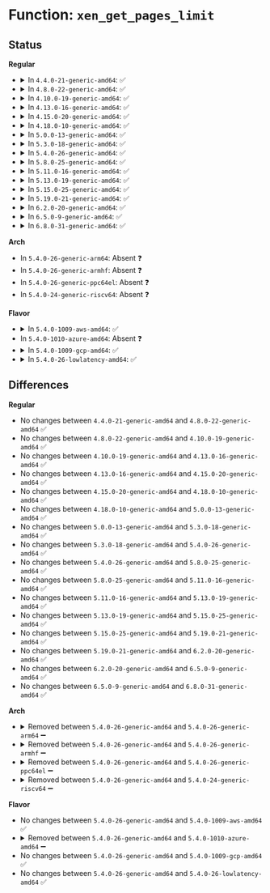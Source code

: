 # Function: <code>xen_get_pages_limit</code>

## Status
<b>Regular</b>
<ul>
<li>
<details>
<summary>In <code>4.4.0-21-generic-amd64</code>: ✅</summary>

```c
long unsigned int xen_get_pages_limit()
```

```json
{
  "name": "xen_get_pages_limit",
  "collision_type": "Unique Static",
  "inline_type": "No",
  "funcs": [
    {
      "addr": 18446744071594970937,
      "name": "xen_get_pages_limit",
      "external": false,
      "loc": "arch/x86/xen/setup.c:533",
      "file": "arch/x86/xen/setup.c",
      "inline": "seen, unknown",
      "caller_inline": [],
      "caller_func": [
        "arch/x86/xen/setup.c:xen_memory_setup",
        "arch/x86/xen/setup.c:xen_memory_setup"
      ]
    }
  ],
  "symbols": [
    {
      "addr": 18446744071594970937,
      "name": "xen_get_pages_limit",
      "section": ".init.text",
      "bind": "STB_LOCAL",
      "size": 69
    }
  ]
}
```
</details>
</li>
<li>
<details>
<summary>In <code>4.8.0-22-generic-amd64</code>: ✅</summary>

```c
long unsigned int xen_get_pages_limit()
```

```json
{
  "name": "xen_get_pages_limit",
  "collision_type": "Unique Static",
  "inline_type": "No",
  "funcs": [
    {
      "addr": 18446744071595134092,
      "name": "xen_get_pages_limit",
      "external": false,
      "loc": "arch/x86/xen/setup.c:547",
      "file": "arch/x86/xen/setup.c",
      "inline": "seen, unknown",
      "caller_inline": [],
      "caller_func": [
        "arch/x86/xen/setup.c:xen_memory_setup",
        "arch/x86/xen/setup.c:xen_memory_setup"
      ]
    }
  ],
  "symbols": [
    {
      "addr": 18446744071595134092,
      "name": "xen_get_pages_limit",
      "section": ".init.text",
      "bind": "STB_LOCAL",
      "size": 69
    }
  ]
}
```
</details>
</li>
<li>
<details>
<summary>In <code>4.10.0-19-generic-amd64</code>: ✅</summary>

```c
long unsigned int xen_get_pages_limit()
```

```json
{
  "name": "xen_get_pages_limit",
  "collision_type": "Unique Static",
  "inline_type": "No",
  "funcs": [
    {
      "addr": 18446744071595376768,
      "name": "xen_get_pages_limit",
      "external": false,
      "loc": "arch/x86/xen/setup.c:547",
      "file": "arch/x86/xen/setup.c",
      "inline": "seen, unknown",
      "caller_inline": [],
      "caller_func": [
        "arch/x86/xen/setup.c:xen_memory_setup",
        "arch/x86/xen/setup.c:xen_memory_setup"
      ]
    }
  ],
  "symbols": [
    {
      "addr": 18446744071595376768,
      "name": "xen_get_pages_limit",
      "section": ".init.text",
      "bind": "STB_LOCAL",
      "size": 69
    }
  ]
}
```
</details>
</li>
<li>
<details>
<summary>In <code>4.13.0-16-generic-amd64</code>: ✅</summary>

```c
long unsigned int xen_get_pages_limit()
```

```json
{
  "name": "xen_get_pages_limit",
  "collision_type": "Unique Static",
  "inline_type": "No",
  "funcs": [
    {
      "addr": 18446744071596293857,
      "name": "xen_get_pages_limit",
      "external": false,
      "loc": "arch/x86/xen/setup.c:543",
      "file": "arch/x86/xen/setup.c",
      "inline": "seen, unknown",
      "caller_inline": [],
      "caller_func": [
        "arch/x86/xen/setup.c:xen_memory_setup",
        "arch/x86/xen/setup.c:xen_memory_setup"
      ]
    }
  ],
  "symbols": [
    {
      "addr": 18446744071596293857,
      "name": "xen_get_pages_limit",
      "section": ".init.text",
      "bind": "STB_LOCAL",
      "size": 74
    }
  ]
}
```
</details>
</li>
<li>
<details>
<summary>In <code>4.15.0-20-generic-amd64</code>: ✅</summary>

```c
long unsigned int xen_get_pages_limit()
```

```json
{
  "name": "xen_get_pages_limit",
  "collision_type": "Unique Static",
  "inline_type": "No",
  "funcs": [
    {
      "addr": 18446744071602611657,
      "name": "xen_get_pages_limit",
      "external": false,
      "loc": "arch/x86/xen/setup.c:542",
      "file": "arch/x86/xen/setup.c",
      "inline": "seen, unknown",
      "caller_inline": [],
      "caller_func": [
        "arch/x86/xen/setup.c:xen_memory_setup",
        "arch/x86/xen/setup.c:xen_memory_setup"
      ]
    }
  ],
  "symbols": [
    {
      "addr": 18446744071602611657,
      "name": "xen_get_pages_limit",
      "section": ".init.text",
      "bind": "STB_LOCAL",
      "size": 74
    }
  ]
}
```
</details>
</li>
<li>
<details>
<summary>In <code>4.18.0-10-generic-amd64</code>: ✅</summary>

```c
long unsigned int xen_get_pages_limit()
```

```json
{
  "name": "xen_get_pages_limit",
  "collision_type": "Unique Static",
  "inline_type": "No",
  "funcs": [
    {
      "addr": 18446744071602779947,
      "name": "xen_get_pages_limit",
      "external": false,
      "loc": "arch/x86/xen/setup.c:542",
      "file": "arch/x86/xen/setup.c",
      "inline": "seen, unknown",
      "caller_inline": [],
      "caller_func": [
        "arch/x86/xen/setup.c:xen_memory_setup",
        "arch/x86/xen/setup.c:xen_memory_setup"
      ]
    }
  ],
  "symbols": [
    {
      "addr": 18446744071602779947,
      "name": "xen_get_pages_limit",
      "section": ".init.text",
      "bind": "STB_LOCAL",
      "size": 64
    }
  ]
}
```
</details>
</li>
<li>
<details>
<summary>In <code>5.0.0-13-generic-amd64</code>: ✅</summary>

```c
long unsigned int xen_get_pages_limit()
```

```json
{
  "name": "xen_get_pages_limit",
  "collision_type": "Unique Static",
  "inline_type": "No",
  "funcs": [
    {
      "addr": 18446744071604574155,
      "name": "xen_get_pages_limit",
      "external": false,
      "loc": "arch/x86/xen/setup.c:542",
      "file": "arch/x86/xen/setup.c",
      "inline": "seen, unknown",
      "caller_inline": [],
      "caller_func": [
        "arch/x86/xen/setup.c:xen_memory_setup",
        "arch/x86/xen/setup.c:xen_memory_setup"
      ]
    }
  ],
  "symbols": [
    {
      "addr": 18446744071604574155,
      "name": "xen_get_pages_limit",
      "section": ".init.text",
      "bind": "STB_LOCAL",
      "size": 64
    }
  ]
}
```
</details>
</li>
<li>
<details>
<summary>In <code>5.3.0-18-generic-amd64</code>: ✅</summary>

```c
long unsigned int xen_get_pages_limit()
```

```json
{
  "name": "xen_get_pages_limit",
  "collision_type": "Unique Static",
  "inline_type": "No",
  "funcs": [
    {
      "addr": 18446744071604669283,
      "name": "xen_get_pages_limit",
      "external": false,
      "loc": "arch/x86/xen/setup.c:543",
      "file": "arch/x86/xen/setup.c",
      "inline": "seen, unknown",
      "caller_inline": [],
      "caller_func": [
        "arch/x86/xen/setup.c:xen_memory_setup",
        "arch/x86/xen/setup.c:xen_memory_setup"
      ]
    }
  ],
  "symbols": [
    {
      "addr": 18446744071604669283,
      "name": "xen_get_pages_limit",
      "section": ".init.text",
      "bind": "STB_LOCAL",
      "size": 64
    }
  ]
}
```
</details>
</li>
<li>
<details>
<summary>In <code>5.4.0-26-generic-amd64</code>: ✅</summary>

```c
long unsigned int xen_get_pages_limit()
```

```json
{
  "name": "xen_get_pages_limit",
  "collision_type": "Unique Static",
  "inline_type": "No",
  "funcs": [
    {
      "addr": 18446744071604681787,
      "name": "xen_get_pages_limit",
      "external": false,
      "loc": "arch/x86/xen/setup.c:543",
      "file": "arch/x86/xen/setup.c",
      "inline": "seen, unknown",
      "caller_inline": [],
      "caller_func": [
        "arch/x86/xen/setup.c:xen_memory_setup",
        "arch/x86/xen/setup.c:xen_memory_setup"
      ]
    }
  ],
  "symbols": [
    {
      "addr": 18446744071604681787,
      "name": "xen_get_pages_limit",
      "section": ".init.text",
      "bind": "STB_LOCAL",
      "size": 64
    }
  ]
}
```
</details>
</li>
<li>
<details>
<summary>In <code>5.8.0-25-generic-amd64</code>: ✅</summary>

```c
long unsigned int xen_get_pages_limit()
```

```json
{
  "name": "xen_get_pages_limit",
  "collision_type": "Unique Static",
  "inline_type": "No",
  "funcs": [
    {
      "addr": 18446744071609032499,
      "name": "xen_get_pages_limit",
      "external": false,
      "loc": "arch/x86/xen/setup.c:544",
      "file": "arch/x86/xen/setup.c",
      "inline": "seen, unknown",
      "caller_inline": [],
      "caller_func": [
        "arch/x86/xen/setup.c:xen_memory_setup",
        "arch/x86/xen/setup.c:xen_memory_setup"
      ]
    }
  ],
  "symbols": [
    {
      "addr": 18446744071609032499,
      "name": "xen_get_pages_limit",
      "section": ".init.text",
      "bind": "STB_LOCAL",
      "size": 83
    }
  ]
}
```
</details>
</li>
<li>
<details>
<summary>In <code>5.11.0-16-generic-amd64</code>: ✅</summary>

```c
long unsigned int xen_get_pages_limit()
```

```json
{
  "name": "xen_get_pages_limit",
  "collision_type": "Unique Static",
  "inline_type": "No",
  "funcs": [
    {
      "addr": 18446744071612095905,
      "name": "xen_get_pages_limit",
      "external": false,
      "loc": "arch/x86/xen/setup.c:543",
      "file": "arch/x86/xen/setup.c",
      "inline": "seen, unknown",
      "caller_inline": [],
      "caller_func": [
        "arch/x86/xen/setup.c:xen_memory_setup",
        "arch/x86/xen/setup.c:xen_memory_setup"
      ]
    }
  ],
  "symbols": [
    {
      "addr": 18446744071612095905,
      "name": "xen_get_pages_limit",
      "section": ".init.text",
      "bind": "STB_LOCAL",
      "size": 83
    }
  ]
}
```
</details>
</li>
<li>
<details>
<summary>In <code>5.13.0-19-generic-amd64</code>: ✅</summary>

```c
long unsigned int xen_get_pages_limit()
```

```json
{
  "name": "xen_get_pages_limit",
  "collision_type": "Unique Static",
  "inline_type": "No",
  "funcs": [
    {
      "addr": 18446744071614236074,
      "name": "xen_get_pages_limit",
      "external": false,
      "loc": "arch/x86/xen/setup.c:543",
      "file": "arch/x86/xen/setup.c",
      "inline": "seen, unknown",
      "caller_inline": [],
      "caller_func": [
        "arch/x86/xen/setup.c:xen_memory_setup",
        "arch/x86/xen/setup.c:xen_memory_setup"
      ]
    }
  ],
  "symbols": [
    {
      "addr": 18446744071614236074,
      "name": "xen_get_pages_limit",
      "section": ".init.text",
      "bind": "STB_LOCAL",
      "size": 83
    }
  ]
}
```
</details>
</li>
<li>
<details>
<summary>In <code>5.15.0-25-generic-amd64</code>: ✅</summary>

```c
long unsigned int xen_get_pages_limit()
```

```json
{
  "name": "xen_get_pages_limit",
  "collision_type": "Unique Static",
  "inline_type": "No",
  "funcs": [
    {
      "addr": 18446744071615156397,
      "name": "xen_get_pages_limit",
      "external": false,
      "loc": "arch/x86/xen/setup.c:543",
      "file": "arch/x86/xen/setup.c",
      "inline": "seen, unknown",
      "caller_inline": [],
      "caller_func": [
        "arch/x86/xen/setup.c:xen_memory_setup",
        "arch/x86/xen/setup.c:xen_memory_setup"
      ]
    }
  ],
  "symbols": [
    {
      "addr": 18446744071615156397,
      "name": "xen_get_pages_limit",
      "section": ".init.text",
      "bind": "STB_LOCAL",
      "size": 115
    }
  ]
}
```
</details>
</li>
<li>
<details>
<summary>In <code>5.19.0-21-generic-amd64</code>: ✅</summary>

```c
long unsigned int xen_get_pages_limit()
```

```json
{
  "name": "xen_get_pages_limit",
  "collision_type": "Unique Static",
  "inline_type": "No",
  "funcs": [
    {
      "addr": 18446744071616921810,
      "name": "xen_get_pages_limit",
      "external": false,
      "loc": "arch/x86/xen/setup.c:539",
      "file": "arch/x86/xen/setup.c",
      "inline": "seen, unknown",
      "caller_inline": [],
      "caller_func": [
        "arch/x86/xen/setup.c:xen_memory_setup",
        "arch/x86/xen/setup.c:xen_memory_setup"
      ]
    }
  ],
  "symbols": [
    {
      "addr": 18446744071616921810,
      "name": "xen_get_pages_limit",
      "section": ".init.text",
      "bind": "STB_LOCAL",
      "size": 116
    }
  ]
}
```
</details>
</li>
<li>
<details>
<summary>In <code>6.2.0-20-generic-amd64</code>: ✅</summary>

```c
long unsigned int xen_get_pages_limit()
```

```json
{
  "name": "xen_get_pages_limit",
  "collision_type": "Unique Static",
  "inline_type": "No",
  "funcs": [
    {
      "addr": 18446744071627522480,
      "name": "xen_get_pages_limit",
      "external": false,
      "loc": "arch/x86/xen/setup.c:540",
      "file": "arch/x86/xen/setup.c",
      "inline": "seen, unknown",
      "caller_inline": [],
      "caller_func": [
        "arch/x86/xen/setup.c:xen_memory_setup",
        "arch/x86/xen/setup.c:xen_memory_setup"
      ]
    }
  ],
  "symbols": [
    {
      "addr": 18446744071627522480,
      "name": "xen_get_pages_limit",
      "section": ".init.text",
      "bind": "STB_LOCAL",
      "size": 136
    }
  ]
}
```
</details>
</li>
<li>
<details>
<summary>In <code>6.5.0-9-generic-amd64</code>: ✅</summary>

```c
long unsigned int xen_get_pages_limit()
```

```json
{
  "name": "xen_get_pages_limit",
  "collision_type": "Unique Static",
  "inline_type": "No",
  "funcs": [
    {
      "addr": 18446744071619267712,
      "name": "xen_get_pages_limit",
      "external": false,
      "loc": "arch/x86/xen/setup.c:541",
      "file": "arch/x86/xen/setup.c",
      "inline": "seen, unknown",
      "caller_inline": [],
      "caller_func": [
        "arch/x86/xen/setup.c:xen_memory_setup",
        "arch/x86/xen/setup.c:xen_memory_setup"
      ]
    }
  ],
  "symbols": [
    {
      "addr": 18446744071619267712,
      "name": "xen_get_pages_limit",
      "section": ".init.text",
      "bind": "STB_LOCAL",
      "size": 136
    }
  ]
}
```
</details>
</li>
<li>
<details>
<summary>In <code>6.8.0-31-generic-amd64</code>: ✅</summary>

```c
long unsigned int xen_get_pages_limit()
```

```json
{
  "name": "xen_get_pages_limit",
  "collision_type": "Unique Static",
  "inline_type": "No",
  "funcs": [
    {
      "addr": 18446744071621560384,
      "name": "xen_get_pages_limit",
      "external": false,
      "loc": "arch/x86/xen/setup.c:544",
      "file": "arch/x86/xen/setup.c",
      "inline": "seen, unknown",
      "caller_inline": [],
      "caller_func": [
        "arch/x86/xen/setup.c:xen_memory_setup",
        "arch/x86/xen/setup.c:xen_memory_setup"
      ]
    }
  ],
  "symbols": [
    {
      "addr": 18446744071621560384,
      "name": "xen_get_pages_limit",
      "section": ".init.text",
      "bind": "STB_LOCAL",
      "size": 136
    }
  ]
}
```
</details>
</li>
</ul>
<b>Arch</b>
<ul>
<li>
In <code>5.4.0-26-generic-arm64</code>: Absent ❓
</li>
<li>
In <code>5.4.0-26-generic-armhf</code>: Absent ❓
</li>
<li>
In <code>5.4.0-26-generic-ppc64el</code>: Absent ❓
</li>
<li>
In <code>5.4.0-24-generic-riscv64</code>: Absent ❓
</li>
</ul>
<b>Flavor</b>
<ul>
<li>
<details>
<summary>In <code>5.4.0-1009-aws-amd64</code>: ✅</summary>

```c
long unsigned int xen_get_pages_limit()
```

```json
{
  "name": "xen_get_pages_limit",
  "collision_type": "Unique Static",
  "inline_type": "No",
  "funcs": [
    {
      "addr": 18446744071604608097,
      "name": "xen_get_pages_limit",
      "external": false,
      "loc": "arch/x86/xen/setup.c:543",
      "file": "arch/x86/xen/setup.c",
      "inline": "seen, unknown",
      "caller_inline": [],
      "caller_func": [
        "arch/x86/xen/setup.c:xen_memory_setup",
        "arch/x86/xen/setup.c:xen_memory_setup"
      ]
    }
  ],
  "symbols": [
    {
      "addr": 18446744071604608097,
      "name": "xen_get_pages_limit",
      "section": ".init.text",
      "bind": "STB_LOCAL",
      "size": 64
    }
  ]
}
```
</details>
</li>
<li>
In <code>5.4.0-1010-azure-amd64</code>: Absent ❓
</li>
<li>
<details>
<summary>In <code>5.4.0-1009-gcp-amd64</code>: ✅</summary>

```c
long unsigned int xen_get_pages_limit()
```

```json
{
  "name": "xen_get_pages_limit",
  "collision_type": "Unique Static",
  "inline_type": "No",
  "funcs": [
    {
      "addr": 18446744071604685883,
      "name": "xen_get_pages_limit",
      "external": false,
      "loc": "arch/x86/xen/setup.c:543",
      "file": "arch/x86/xen/setup.c",
      "inline": "seen, unknown",
      "caller_inline": [],
      "caller_func": [
        "arch/x86/xen/setup.c:xen_memory_setup",
        "arch/x86/xen/setup.c:xen_memory_setup"
      ]
    }
  ],
  "symbols": [
    {
      "addr": 18446744071604685883,
      "name": "xen_get_pages_limit",
      "section": ".init.text",
      "bind": "STB_LOCAL",
      "size": 64
    }
  ]
}
```
</details>
</li>
<li>
<details>
<summary>In <code>5.4.0-26-lowlatency-amd64</code>: ✅</summary>

```c
long unsigned int xen_get_pages_limit()
```

```json
{
  "name": "xen_get_pages_limit",
  "collision_type": "Unique Static",
  "inline_type": "No",
  "funcs": [
    {
      "addr": 18446744071604685839,
      "name": "xen_get_pages_limit",
      "external": false,
      "loc": "arch/x86/xen/setup.c:543",
      "file": "arch/x86/xen/setup.c",
      "inline": "seen, unknown",
      "caller_inline": [],
      "caller_func": [
        "arch/x86/xen/setup.c:xen_memory_setup",
        "arch/x86/xen/setup.c:xen_memory_setup"
      ]
    }
  ],
  "symbols": [
    {
      "addr": 18446744071604685839,
      "name": "xen_get_pages_limit",
      "section": ".init.text",
      "bind": "STB_LOCAL",
      "size": 64
    }
  ]
}
```
</details>
</li>
</ul>

## Differences
<b>Regular</b>
<ul>
<li>
No changes between <code>4.4.0-21-generic-amd64</code> and <code>4.8.0-22-generic-amd64</code> ✅
</li>
<li>
No changes between <code>4.8.0-22-generic-amd64</code> and <code>4.10.0-19-generic-amd64</code> ✅
</li>
<li>
No changes between <code>4.10.0-19-generic-amd64</code> and <code>4.13.0-16-generic-amd64</code> ✅
</li>
<li>
No changes between <code>4.13.0-16-generic-amd64</code> and <code>4.15.0-20-generic-amd64</code> ✅
</li>
<li>
No changes between <code>4.15.0-20-generic-amd64</code> and <code>4.18.0-10-generic-amd64</code> ✅
</li>
<li>
No changes between <code>4.18.0-10-generic-amd64</code> and <code>5.0.0-13-generic-amd64</code> ✅
</li>
<li>
No changes between <code>5.0.0-13-generic-amd64</code> and <code>5.3.0-18-generic-amd64</code> ✅
</li>
<li>
No changes between <code>5.3.0-18-generic-amd64</code> and <code>5.4.0-26-generic-amd64</code> ✅
</li>
<li>
No changes between <code>5.4.0-26-generic-amd64</code> and <code>5.8.0-25-generic-amd64</code> ✅
</li>
<li>
No changes between <code>5.8.0-25-generic-amd64</code> and <code>5.11.0-16-generic-amd64</code> ✅
</li>
<li>
No changes between <code>5.11.0-16-generic-amd64</code> and <code>5.13.0-19-generic-amd64</code> ✅
</li>
<li>
No changes between <code>5.13.0-19-generic-amd64</code> and <code>5.15.0-25-generic-amd64</code> ✅
</li>
<li>
No changes between <code>5.15.0-25-generic-amd64</code> and <code>5.19.0-21-generic-amd64</code> ✅
</li>
<li>
No changes between <code>5.19.0-21-generic-amd64</code> and <code>6.2.0-20-generic-amd64</code> ✅
</li>
<li>
No changes between <code>6.2.0-20-generic-amd64</code> and <code>6.5.0-9-generic-amd64</code> ✅
</li>
<li>
No changes between <code>6.5.0-9-generic-amd64</code> and <code>6.8.0-31-generic-amd64</code> ✅
</li>
</ul>
<b>Arch</b>
<ul>
<li>
<details>
<summary>Removed between <code>5.4.0-26-generic-amd64</code> and <code>5.4.0-26-generic-arm64</code> ➖</summary>

```c
long unsigned int xen_get_pages_limit()
```
</details>
</li>
<li>
<details>
<summary>Removed between <code>5.4.0-26-generic-amd64</code> and <code>5.4.0-26-generic-armhf</code> ➖</summary>

```c
long unsigned int xen_get_pages_limit()
```
</details>
</li>
<li>
<details>
<summary>Removed between <code>5.4.0-26-generic-amd64</code> and <code>5.4.0-26-generic-ppc64el</code> ➖</summary>

```c
long unsigned int xen_get_pages_limit()
```
</details>
</li>
<li>
<details>
<summary>Removed between <code>5.4.0-26-generic-amd64</code> and <code>5.4.0-24-generic-riscv64</code> ➖</summary>

```c
long unsigned int xen_get_pages_limit()
```
</details>
</li>
</ul>
<b>Flavor</b>
<ul>
<li>
No changes between <code>5.4.0-26-generic-amd64</code> and <code>5.4.0-1009-aws-amd64</code> ✅
</li>
<li>
<details>
<summary>Removed between <code>5.4.0-26-generic-amd64</code> and <code>5.4.0-1010-azure-amd64</code> ➖</summary>

```c
long unsigned int xen_get_pages_limit()
```
</details>
</li>
<li>
No changes between <code>5.4.0-26-generic-amd64</code> and <code>5.4.0-1009-gcp-amd64</code> ✅
</li>
<li>
No changes between <code>5.4.0-26-generic-amd64</code> and <code>5.4.0-26-lowlatency-amd64</code> ✅
</li>
</ul>
